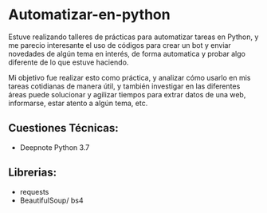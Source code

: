 # Automatizar-en-python

Estuve realizando talleres de prácticas para automatizar tareas en Python, y me parecio interesante 
el uso de códigos para crear un bot y enviar novedades de algún tema en interés, de forma automatica y 
probar algo diferente de lo que estuve haciendo. 

Mi objetivo fue realizar esto como práctica, y analizar cómo usarlo en mis tareas cotidianas de manera útil, 
y también investigar en las diferentes áreas puede solucionar y agilizar tiempos para extrar datos de una web, 
informarse, estar atento a algún tema, etc. 

## Cuestiones Técnicas: 
- Deepnote Python 3.7

## Librerias: 
- requests
- BeautifulSoup/ bs4

